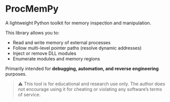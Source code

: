 # ProcMemPy

A lightweight Python toolkit for memory inspection and manipulation.

This library allows you to:
- Read and write memory of external processes
- Follow multi-level pointer paths (resolve dynamic addresses)
- Inject or remove DLL modules
- Enumerate modules and memory regions

Primarily intended for **debugging, automation, and reverse engineering** purposes.

> ⚠️ This tool is for educational and research use only. The author does not encourage using it for cheating or violating any software’s terms of service.
